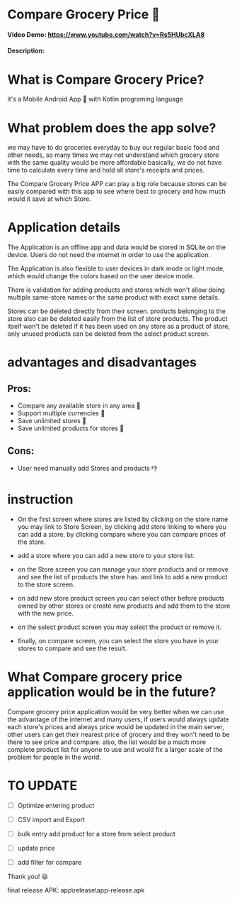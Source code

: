 # Compare Grocery Price :twisted_rightwards_arrows:

#### Video Demo: https://www.youtube.com/watch?v=Rs5HUbcXLA8

#### Description:

# What is Compare Grocery Price?

it's a Mobile Android App :iphone: with Kotlin programing language

# What problem does the app solve?

we may have to do groceries everyday to buy our regular basic food and other needs, so many times we may not understand which grocery store with the same quality would be more affordable
basically, we do not have time to calculate every time and hold all store's receipts and prices.

The Compare Grocery Price APP can play a big role because stores can be easily compared with this app to see where best to grocery and how much would it save at which Store.

# Application details

The Application is an offline app and data would be stored in SQLite on the device.
Users do not need the internet in order to use the application.

The Application is also flexible to user devices in dark mode or light mode, which would change the colors based on the user device mode.

There is validation for adding products and stores which won't allow doing multiple same-store names or the same product with exact same details.

Stores can be deleted directly from their screen.
products belonging to the store also can be deleted easily from the list of store products.
The product itself won't be deleted if it has been used on any store as a product of store, only unused products can be deleted from the select product screen.

# advantages and disadvantages

## Pros:

- Compare any available store in any area :1st_place_medal:
- Support multiple currencies :1st_place_medal:
- Save unlimited stores :1st_place_medal:
- Save unlimited products for stores :1st_place_medal:

## Cons:

- User need manually add Stores and products :-1:

# instruction

- On the first screen where stores are listed by clicking on the store name you may link to Store Screen, by clicking add store linking to where you can add a store, by clicking compare where you can compare prices of the store.

- add a store where you can add a new store to your store list.

- on the Store screen you can manage your store products and or remove and see the list of products the store has. and link to add a new product to the store screen.

- on add new store product screen you can select other before products owned by other stores or create new products and add them to the store with the new price.

- on the select product screen you may select the product or remove it.

- finally, on compare screen, you can select the store you have in your stores to compare and see the result.

# What Compare grocery price application would be in the future?

Compare grocery price application would be very better when we can use the advantage of the internet and many users, if users would always update each store's prices and always price would be updated in the main server, other users can get their nearest price of grocery and they won't need to be there to see price and compare. also, the list would be a much more complete product list for anyone to use and would fix a larger scale of the problem for people in the world.

# TO UPDATE

-[ ] Optimize entering product

-[ ] CSV import and Export

-[ ] bulk entry add product for a store from select product

-[ ] update price

-[ ] add filter for compare

Thank you! :smiley:

final release APK: app\release\app-release.apk
